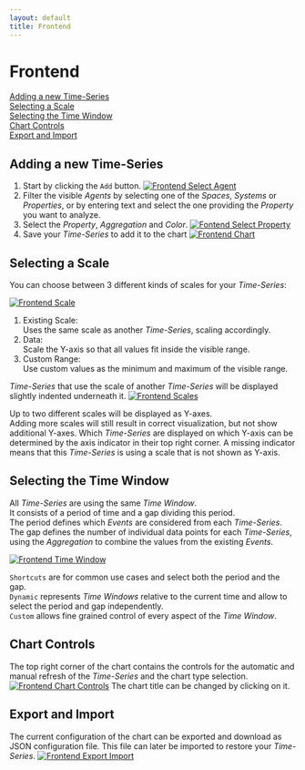 ```yaml
---
layout: default
title: Frontend
---
```


# Frontend

[Adding a new Time-Series](#adding-a-new-time-series)<br/>
[Selecting a Scale](#selecting-a-scale)<br/>
[Selecting the Time Window](#selecting-the-time-window)<br/>
[Chart Controls](#chart-controls)<br/>
[Export and Import](#export-and-import)

## Adding a new Time-Series

1. Start by clicking the ``Add`` button. [![Frontend Select Agent](/assets/images/frontend-add-time-series.png)](/assets/images/frontend-add-time-series.png)
2. Filter the visible *Agents* by selecting one of the *Spaces*, *Systems* or *Properties*, or by entering text and select the one providing the *Property* you want to analyze.
3. Select the *Property*, *Aggregation* and *Color*. [![Fontend Select Property](/assets/images/frontend-select-property.png)](/assets/images/frontend-select-property.png)
4. Save your *Time-Series* to add it to the chart [![Frontend Chart](/assets/images/frontend-chart.png)](/assets/images/frontend-chart.png)

## Selecting a Scale

You can choose between 3 different kinds of scales for your *Time-Series*:

[![Frontend Scale](/assets/images/frontend-select-scale.png)](/assets/images/frontend-select-scale.png)

1. Existing Scale:<br/>
Uses the same scale as another *Time-Series*, scaling accordingly. 
2. Data:<br/>
Scale the Y-axis so that all values fit inside the visible range.
3. Custom Range:<br/>
Use custom values as the minimum and maximum of the visible range.

*Time-Series* that use the scale of another *Time-Series* will be displayed slightly indented underneath it.
[![Frontend Scales](/assets/images/frontend-scales.png)](/assets/images/frontend-scales.png)

Up to two different scales will be displayed as Y-axes.<br/>
Adding more scales will still result in correct visualization, but not show additional Y-axes. Which *Time-Series* are displayed on which Y-axis can be determined by the axis indicator in their top right corner. A missing indicator means that this *Time-Series* is using a scale that is not shown as Y-axis. 


## Selecting the Time Window

All *Time-Series* are using the same *Time Window*.<br/>
It consists of a period of time and a gap dividing this period.<br/>
The period defines which *Events* are considered from each *Time-Series*. The gap defines the number of individual data points for each *Time-Series*, using the *Aggregation* to combine the values from the existing *Events*.

[![Frontend Time Window](/assets/images/frontend-time-window.png)](/assets/images/frontend-time-window.png)

``Shortcuts`` are for common use cases and select both the period and the gap.<br/>
``Dynamic`` represents *Time Windows* relative to the current time and allow to select the period and gap independently.<br/>
``Custom`` allows fine grained control of every aspect of the *Time Window*.


## Chart Controls

The top right corner of the chart contains the controls for the automatic and manual refresh of the *Time-Series* and the chart type selection.
[![Frontend Chart Controls](/assets/images/frontend-chart-controls.png)](/assets/images/frontend-chart-controls.png)
The chart title can be changed by clicking on it.

## Export and Import

The current configuration of the chart can be exported and download as JSON configuration file.
This file can later be imported to restore your *Time-Series*.
[![Frontend Export Import](/assets/images/frontend-export-import.png)](/assets/images/frontend-export-import.png) 
